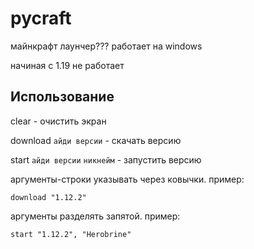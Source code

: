 # pycraft

майнкрафт лаунчер???
работает на windows

начиная с 1.19 не работает

## Использование

clear - очистить экран

download `айди версии` - скачать версию

start `айди версии` `никнейм` - запустить версию

аргументы-строки указывать через ковычки. пример:

`download "1.12.2"`

аргументы разделять запятой. пример:

`start "1.12.2", "Herobrine"`

